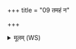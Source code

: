 +++
title = "09 तमहं न"

+++
<details><summary>मूलम् (WS)</summary>

तमहं न प्रत्यञ्चं न पराञ्चं नाहमोदनं न मामोदनः ।  
ओदन एवौदनं प्राशीदन्तरिक्षेण व्यचसाशीत् ॥ १० ॥
</details>